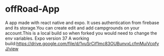 # offRoad-App
A app made with react native and expo. It uses authentication from firebase and its storage.You can create edit and add campgrounds on your account.This is a local build so when forked you would need to change the env variables.
Expo version 37
A working build:https://drive.google.com/file/d/1vuSrCif1mc83OUBunvxLcfmMuiVcpfyJ/view
